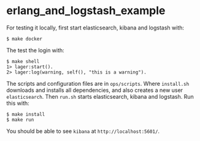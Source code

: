erlang_and_logstash_example
=====

For testing it locally, first start elasticsearch, kibana and logstash with:
~~~
$ make docker
~~~

The test the login with:
~~~
$ make shell
1> lager:start().
2> lager:log(warning, self(), "this is a warning").
~~~

The scripts and configuration files are in `ops/scripts`. Where 
`install.sh` downloads and installs all dependencies, and also
creates a new user `elasticsearch`. Then `run.sh` starts
elasticsearch, kibana and logstash. Run this with:

~~~
$ make install
$ make run
~~~

You should be able to see `kibana` at `http://localhost:5601/`.
